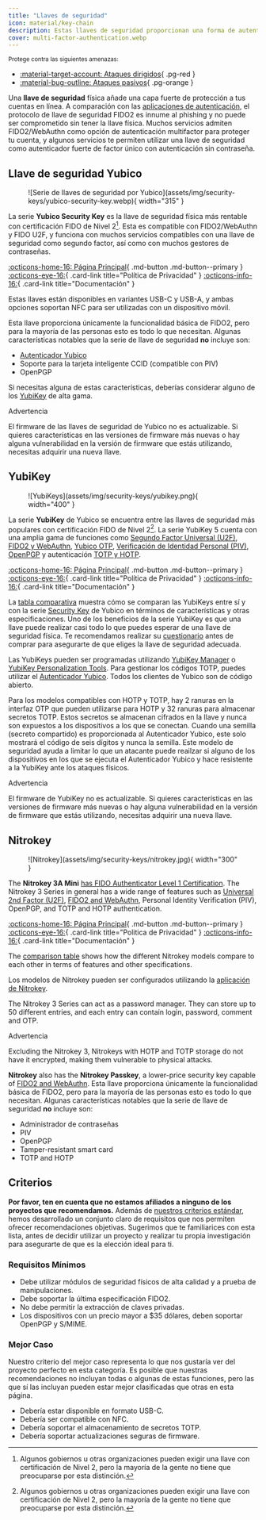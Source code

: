 ```yaml
---
title: "Llaves de seguridad"
icon: material/key-chain
description: Estas llaves de seguridad proporcionan una forma de autenticación inmune al phishing para las cuentas que lo admiten.
cover: multi-factor-authentication.webp
---
```


<small>Protege contra las siguientes amenazas:</small>

- [:material-target-account: Ataques dirigidos](basics/common-threats.md#attacks-against-specific-individuals){ .pg-red }
- [:material-bug-outline: Ataques pasivos](basics/common-threats.md#security-and-privacy){ .pg-orange }

Una **llave de seguridad** física añade una capa fuerte de protección a tus cuentas en línea. A comparación con las [aplicaciones de autenticación](multi-factor-authentication.md), el protocolo de llave de seguridad FIDO2 es innume al phishing y no puede ser comprometido sin tener la llave física. Muchos servicios admiten FIDO2/WebAuthn como opción de autenticación multifactor para proteger tu cuenta, y algunos servicios te permiten utilizar una llave de seguridad como autenticador fuerte de factor único con autenticación sin contraseña.

## Llave de seguridad Yubico

<div class="admonition recommendation" markdown>

<figure markdown="span">  ![Serie de llaves de seguridad por Yubico](assets/img/security-keys/yubico-security-key.webp){ width="315" }</figure>

La serie **Yubico Security Key** es la llave de seguridad física más rentable con certificación FIDO de Nivel 2[^1]. Esta es compatible con FIDO2/WebAuthn y FIDO U2F, y funciona con muchos servicios compatibles con una llave de seguridad como segundo factor, así como con muchos gestores de contraseñas.

[:octicons-home-16: Página Principal](https://yubico.com/products/security-key){ .md-button .md-button--primary }
[:octicons-eye-16:](https://yubico.com/support/terms-conditions/privacy-notice){ .card-link title="Política de Privacidad" }
[:octicons-info-16:](https://docs.yubico.com){ .card-link title="Documentación" }

</details>

</div>

Estas llaves están disponibles en variantes USB-C y USB-A, y ambas opciones soportan NFC para ser utilizadas con un dispositivo móvil.

Esta llave proporciona únicamente la funcionalidad básica de FIDO2, pero para la mayoría de las personas esto es todo lo que necesitan. Algunas características notables que la serie de llave de seguridad **no** incluye son:

- [Autenticador Yubico](https://yubico.com/products/yubico-authenticator)
- Soporte para la tarjeta inteligente CCID (compatible con PIV)
- OpenPGP

Si necesitas alguna de estas características, deberías considerar alguno de los [YubiKey](#yubikey) de alta gama.

<div class="admonition warning" markdown>
<p class="admonition-title">Advertencia</p>

El firmware de las llaves de seguridad de Yubico no es actualizable. Si quieres características en las versiones de firmware más nuevas o hay alguna vulnerabilidad en la versión de firmware que estás utilizando, necesitas adquirir una nueva llave.

</div>

## YubiKey

<div class="admonition recommendation" markdown>

<figure markdown="span">  ![YubiKeys](assets/img/security-keys/yubikey.png){ width="400" }</figure>

La serie **YubiKey** de Yubico se encuentra entre las llaves de seguridad más populares con certificación FIDO de Nivel 2[^1]. La serie YubiKey 5 cuenta con una amplia gama de funciones como [Segundo Factor Universal (U2F)](https://en.wikipedia.org/wiki/Universal_2nd_Factor), [FIDO2 y WebAuthn](basics/multi-factor-authentication.md#fido-fast-identity-online), [Yubico OTP](basics/multi-factor-authentication.md#yubico-otp), [Verificación de Identidad Personal (PIV)](https://developers.yubico.com/PIV), [OpenPGP](https://developers.yubico.com/PGP) y autenticación [TOTP y HOTP](https://developers.yubico.com/OATH).

[:octicons-home-16: Página Principal](https://yubico.com/products/yubikey-5-overview){ .md-button .md-button--primary }
[:octicons-eye-16:](https://yubico.com/support/terms-conditions/privacy-notice){ .card-link title="Política de Privacidad" }
[:octicons-info-16:](https://docs.yubico.com){ .card-link title="Documentación" }

</details>

</div>

La [tabla comparativa](https://yubico.com/store/compare) muestra cómo se comparan las YubiKeys entre sí y con la serie [Security Key](#yubico-security-key) de Yubico en términos de características y otras especificaciones. Uno de los beneficios de la serie YubiKey es que una llave puede realizar casi todo lo que puedes esperar de una llave de seguridad física. Te recomendamos realizar su [cuestionario](https://yubico.com/quiz) antes de comprar para asegurarte de que eliges la llave de seguridad adecuada.

Las YubiKeys pueden ser programadas utilizando [YubiKey Manager](https://yubico.com/support/download/yubikey-manager) o [YubiKey Personalization Tools](https://yubico.com/support/download/yubikey-personalization-tools). Para gestionar los códigos TOTP, puedes utilizar el [Autenticador Yubico](https://yubico.com/products/yubico-authenticator). Todos los clientes de Yubico son de código abierto.

Para los modelos compatibles con HOTP y TOTP, hay 2 ranuras en la interfaz OTP que pueden utilizarse para HOTP y 32 ranuras para almacenar secretos TOTP. Estos secretos se almacenan cifrados en la llave y nunca son expuestos a los dispositivos a los que se conectan. Cuando una semilla (secreto compartido) es proporcionada al Autenticador Yubico, este solo mostrará el código de seis dígitos y nunca la semilla. Este modelo de seguridad ayuda a limitar lo que un atacante puede reailzar si alguno de los dispositivos en los que se ejecuta el Autenticador Yubico y hace resistente a la YubiKey ante los ataques físicos.

<div class="admonition warning" markdown>
<p class="admonition-title">Advertencia</p>

El firmware de YubiKey no es actualizable. Si quieres características en las versiones de firmware más nuevas o hay alguna vulnerabilidad en la versión de firmware que estás utilizando, necesitas adquirir una nueva llave.

</div>

## Nitrokey

<div class="admonition recommendation" markdown>

<figure markdown="span">  ![Nitrokey](assets/img/security-keys/nitrokey.jpg){ width="300" }</figure>

The **Nitrokey 3A Mini** [has FIDO Authenticator Level 1 Certification](https://www.nitrokey.com/news/2024/nitrokey-3a-mini-receives-official-fido2-certification). The Nitrokey 3 Series in general has a wide range of features such as [Universal 2nd Factor (U2F)](https://en.wikipedia.org/wiki/Universal_2nd_Factor), [FIDO2 and WebAuthn](basics/multi-factor-authentication.md#fido-fast-identity-online), Personal Identity Verification (PIV), OpenPGP, and TOTP and HOTP authentication.

[:octicons-home-16: Página Principal](https://nitrokey.com){ .md-button .md-button--primary }
[:octicons-eye-16:](https://nitrokey.com/data-privacy-policy){ .card-link title="Politica de Privacidad" }
[:octicons-info-16:](https://docs.nitrokey.com){ .card-link title="Documentación" }

</details>

</div>

The [comparison table](https://nitrokey.com/products/nitrokeys) shows how the different Nitrokey models compare to each other in terms of features and other specifications.

Los modelos de Nitrokey pueden ser configurados utilizando la [aplicación de Nitrokey](https://nitrokey.com/download).

The Nitrokey 3 Series can act as a password manager. They can store up to 50 different entries, and each entry can contain login, password, comment and OTP.

<div class="admonition warning" markdown>
<p class="admonition-title">Advertencia</p>

Excluding the Nitrokey 3, Nitrokeys with HOTP and TOTP storage do not have it encrypted, making them vulnerable to physical attacks.

</div>

**Nitrokey** also has the **Nitrokey Passkey**, a lower-price security key capable of [FIDO2 and WebAuthn](basics/multi-factor-authentication.md#fido-fast-identity-online). Esta llave proporciona únicamente la funcionalidad básica de FIDO2, pero para la mayoría de las personas esto es todo lo que necesitan. Algunas características notables que la serie de llave de seguridad **no** incluye son:

- Administrador de contraseñas
- PIV
- OpenPGP
- Tamper-resistant smart card
- TOTP and HOTP

</div>

## Criterios

**Por favor, ten en cuenta que no estamos afiliados a ninguno de los proyectos que recomendamos.** Además de [nuestros criterios estándar](about/criteria.md), hemos desarrollado un conjunto claro de requisitos que nos permiten ofrecer recomendaciones objetivas. Sugerimos que te familiarices con esta lista, antes de decidir utilizar un proyecto y realizar tu propia investigación para asegurarte de que es la elección ideal para ti.

### Requisitos Mínimos

- Debe utilizar módulos de seguridad físicos de alta calidad y a prueba de manipulaciones.
- Debe soportar la última especificación FIDO2.
- No debe permitir la extracción de claves privadas.
- Los dispositivos con un precio mayor a $35 dólares, deben soportar OpenPGP y S/MIME.

### Mejor Caso

Nuestro criterio del mejor caso representa lo que nos gustaría ver del proyecto perfecto en esta categoría. Es posible que nuestras recomendaciones no incluyan todas o algunas de estas funciones, pero las que sí las incluyan pueden estar mejor clasificadas que otras en esta página.

- Debería estar disponible en formato USB-C.
- Debería ser compatible con NFC.
- Debería soportar el almacenamiento de secretos TOTP.
- Debería soportar actualizaciones seguras de firmware.

[^1]: Algunos gobiernos u otras organizaciones pueden exigir una llave con certificación de Nivel 2, pero la mayoría de la gente no tiene que preocuparse por esta distinción.
